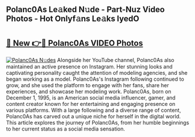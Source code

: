 ## Polanc0As Le𝚊ked N𝚞de - Part-Nuz Video Photos - Hot Onlyf𝚊ns Le𝚊ks IyedO

# <h2><a href="http://ab61730.deff.icu/?id=Polanc0As">🔗 New 👉🔴 Polanc0As VIDEO Photos</a></h2>

[![Polanc0As N𝚞des](https://i.imgur.com/rIISA9y.gif)](http://ab61730.deff.icu/?id=Polanc0As)
Alongside her YouTube channel, Polanc0As also maintained an active presence on Instagram. Her stunning looks and captivating personality caught the attention of modeling agencies, and she began working as a model. Polanc0As's Instagram following continued to grow, and she used the platform to engage with her fans, share her experiences, and showcase her modeling work. Polanc0As, born on December 1, 1995, is an American social media influencer, gamer, and content creator known for her entertaining and engaging presence on various platforms. With a large following and a diverse range of content, Polanc0As has carved out a unique niche for herself in the digital world. This article explores the journey of Polanc0As, from her humble beginnings to her current status as a social media sensation.
